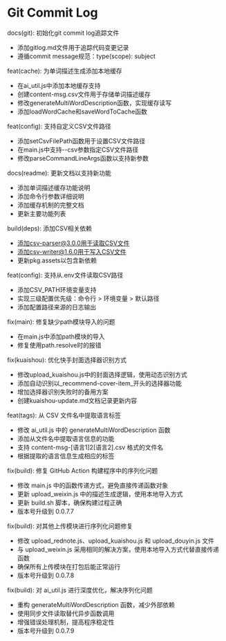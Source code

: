 # Git Commit Log

docs(git): 初始化git commit log追踪文件
- 添加gitlog.md文件用于追踪代码变更记录
- 遵循commit message规范：type(scope): subject

feat(cache): 为单词描述生成添加本地缓存
- 在ai_util.js中添加本地缓存支持
- 创建content-msg.csv文件用于存储单词描述缓存
- 修改generateMultiWordDescription函数，实现缓存读写
- 添加loadWordCache和saveWordToCache函数

feat(config): 支持自定义CSV文件路径
- 添加setCsvFilePath函数用于设置CSV文件路径
- 在main.js中支持--csv参数指定CSV文件路径
- 修改parseCommandLineArgs函数以支持新参数

docs(readme): 更新文档以支持新功能
- 添加单词描述缓存功能说明
- 添加命令行参数详细说明
- 添加缓存机制的完整文档
- 更新主要功能列表

build(deps): 添加CSV相关依赖
- 添加csv-parser@3.0.0用于读取CSV文件
- 添加csv-writer@1.6.0用于写入CSV文件
- 更新pkg.assets以包含新依赖

feat(config): 支持从.env文件读取CSV路径
- 添加CSV_PATH环境变量支持
- 实现三级配置优先级：命令行 > 环境变量 > 默认路径
- 添加配置路径来源的日志输出

fix(main): 修复缺少path模块导入的问题
- 在main.js中添加path模块的导入
- 修复使用path.resolve时的报错

fix(kuaishou): 优化快手封面选择器识别方式
- 修改upload_kuaishou.js中的封面选择逻辑，使用动态识别方式
- 添加自动识别以_recommend-cover-item_开头的选择器功能
- 增加选择器识别失败时的备用方案
- 创建kuaishou-update.md文档记录更新内容

feat(tags): 从 CSV 文件名中提取语言标签
- 修改 ai_util.js 中的 generateMultiWordDescription 函数
- 添加从文件名中提取语言信息的功能
- 支持 content-msg-[语言1]2[语言2].csv 格式的文件名
- 根据提取的语言信息生成相应的标签

fix(build): 修复 GitHub Action 构建程序中的序列化问题
- 修改 main.js 中的函数传递方式，避免直接传递函数对象
- 更新 upload_weixin.js 中的描述生成逻辑，使用本地导入方式
- 更新 build.sh 脚本，确保构建过程正确
- 版本号升级到 0.0.7.7

fix(build): 对其他上传模块进行序列化问题修复
- 修改 upload_rednote.js、upload_kuaishou.js 和 upload_douyin.js 文件
- 与 upload_weixin.js 采用相同的解决方案，使用本地导入方式代替直接传递函数
- 确保所有上传模块在打包后能正常运行
- 版本号升级到 0.0.7.8

fix(build): 对 ai_util.js 进行深度优化，解决序列化问题
- 重构 generateMultiWordDescription 函数，减少外部依赖
- 使用同步文件读取替代异步函数调用
- 增强错误处理机制，提高程序稳定性
- 版本号升级到 0.0.7.9
